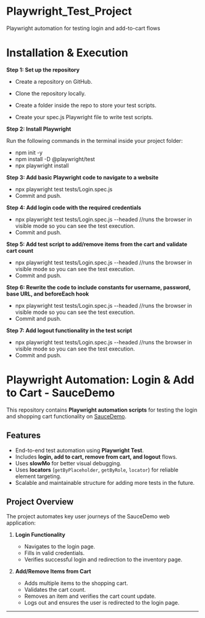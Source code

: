 # Playwright_Test_Project
Playwright automation for testing login and add-to-cart flows

# Installation & Execution

**Step 1: Set up the repository**

  - Create a repository on GitHub.

  - Clone the repository locally.

  - Create a folder inside the repo to store your test scripts.

  - Create your spec.js Playwright file to write test scripts.


**Step 2: Install Playwright**

Run the following commands in the terminal inside your project folder:

  - npm init -y
  - npm install -D @playwright/test
  - npx playwright install

**Step 3: Add basic Playwright code to navigate to a website**

  - npx playwright test tests/Login.spec.js
  - Commit and push.

**Step 4: Add login code with the required credentials**

  - npx playwright test tests/Login.spec.js --headed //runs the browser in visible mode so you can see the test execution.
  - Commit and push.

**Step 5: Add test script to add/remove items from the cart and validate cart count**

  - npx playwright test tests/Login.spec.js --headed //runs the browser in visible mode so you can see the test execution.
  - Commit and push.

**Step 6: Rewrite the code to include constants for username, password, base URL, and beforeEach hook**

  - npx playwright test tests/Login.spec.js --headed //runs the browser in visible mode so you can see the test execution.
  - Commit and push.

**Step 7: Add logout functionality in the test script**

  - npx playwright test tests/Login.spec.js --headed //runs the browser in visible mode so you can see the test execution.
  - Commit and push.


# Playwright Automation: Login & Add to Cart - SauceDemo

This repository contains **Playwright automation scripts** for testing the login and shopping cart functionality on [SauceDemo](https://www.saucedemo.com/).

## Features

- End-to-end test automation using **Playwright Test**.  
- Includes **login, add to cart, remove from cart, and logout** flows.  
- Uses **slowMo** for better visual debugging.  
- Uses **locators** (`getByPlaceholder`, `getByRole`, `locator`) for reliable element targeting.  
- Scalable and maintainable structure for adding more tests in the future.  


## Project Overview

The project automates key user journeys of the SauceDemo web application:

1. **Login Functionality**  
   - Navigates to the login page.  
   - Fills in valid credentials.  
   - Verifies successful login and redirection to the inventory page.

2. **Add/Remove Items from Cart**  
   - Adds multiple items to the shopping cart.  
   - Validates the cart count.  
   - Removes an item and verifies the cart count update.  
   - Logs out and ensures the user is redirected to the login page.

---



